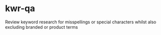 # kwr-qa
Review keyword research for misspellings or special characters whilst also excluding branded or product terms
